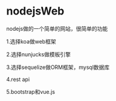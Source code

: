 # nodejsWeb
nodejs做的一个简单的网站，很简单的功能

1.选择koa做web框架

2.选择nunjucks做模板引擎

3.选择sequelize做ORM框架，mysql数据库

4.rest api

5.bootstrap和vue.js
